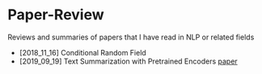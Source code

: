 # Paper-Review
Reviews and summaries of papers that I have read in NLP or related fields
- [2018_11_16] Conditional Random Field
- [2019_09_19] Text Summarization with Pretrained Encoders [paper](https://arxiv.org/abs/1908.08345)
